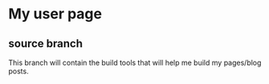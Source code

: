 # My user page
## source branch

This branch will contain the build tools that will help me build my pages/blog posts.
